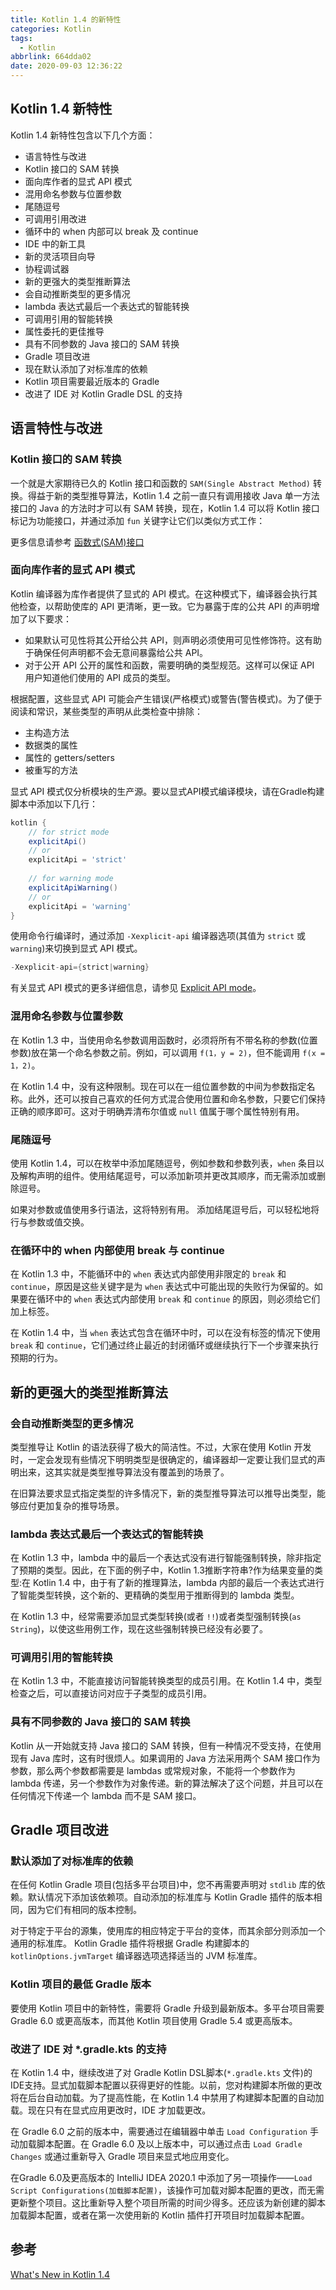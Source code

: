 ```yaml
---
title: Kotlin 1.4 的新特性
categories: Kotlin
tags:
  - Kotlin
abbrlink: 664dda02
date: 2020-09-03 12:36:22
---
```


## Kotlin 1.4 新特性 ##
Kotlin 1.4 新特性包含以下几个方面：
 - 语言特性与改进
  - Kotlin 接口的 SAM 转换
  - 面向库作者的显式 API 模式
  - 混用命名参数与位置参数
  - 尾随逗号
  - 可调用引用改进
  - 循环中的 when 内部可以 break 及 continue
 - IDE 中的新工具
  - 新的灵活项目向导
  - 协程调试器
 - 新的更强大的类型推断算法
  - 会自动推断类型的更多情况
  - lambda 表达式最后一个表达式的智能转换
  - 可调用引用的智能转换
  - 属性委托的更佳推导
  - 具有不同参数的 Java 接口的 SAM 转换
 - Gradle 项目改进
  - 现在默认添加了对标准库的依赖
  - Kotlin 项目需要最近版本的 Gradle
  - 改进了 IDE 对 Kotlin Gradle DSL 的支持

## 语言特性与改进 ##
### Kotlin 接口的 SAM 转换 ###
一个就是大家期待已久的 Kotlin 接口和函数的 `SAM(Single Abstract Method)` 转换。得益于新的类型推导算法，Kotlin 1.4 之前一直只有调用接收 Java 单一方法接口的 Java 的方法时才可以有 SAM 转换，现在，Kotlin 1.4 可以将 Kotlin 接口标记为功能接口，并通过添加 `fun` 关键字让它们以类似方式工作：

更多信息请参考 [函数式(SAM)接口](https://www.kotlincn.net/docs/reference/fun-interfaces.html)

### 面向库作者的显式 API 模式 ###
Kotlin 编译器为库作者提供了显式的 API 模式。在这种模式下，编译器会执行其他检查，以帮助使库的 API 更清晰，更一致。它为暴露于库的公共 API 的声明增加了以下要求：
 - 如果默认可见性将其公开给公共 API，则声明必须使用可见性修饰符。这有助于确保任何声明都不会无意间暴露给公共 API。
 - 对于公开 API 公开的属性和函数，需要明确的类型规范。这样可以保证 API 用户知道他们使用的 API 成员的类型。

根据配置，这些显式 API 可能会产生错误(严格模式)或警告(警告模式)。为了便于阅读和常识，某些类型的声明从此类检查中排除：
 - 主构造方法
 - 数据类的属性
 - 属性的 getters/setters
 - 被重写的方法

显式 API 模式仅分析模块的生产源。要以显式API模式编译模块，请在Gradle构建脚本中添加以下几行：
```gradle
kotlin {    
    // for strict mode
    explicitApi() 
    // or
    explicitApi = 'strict'
    
    // for warning mode
    explicitApiWarning()
    // or
    explicitApi = 'warning'
}
```

使用命令行编译时，通过添加 `-Xexplicit-api` 编译器选项(其值为 `strict` 或 `warning`)来切换到显式 API 模式。
```gradle
-Xexplicit-api={strict|warning}
```

有关显式 API 模式的更多详细信息，请参见 [Explicit API mode](https://github.com/Kotlin/KEEP/blob/master/proposals/explicit-api-mode.md)。

### 混用命名参数与位置参数 ###
在 Kotlin 1.3 中，当使用命名参数调用函数时，必须将所有不带名称的参数(位置参数)放在第一个命名参数之前。例如，可以调用 `f(1，y = 2)`，但不能调用 `f(x = 1，2)`。

在 Kotlin 1.4 中，没有这种限制。现在可以在一组位置参数的中间为参数指定名称。此外，还可以按自己喜欢的任何方式混合使用位置和命名参数，只要它们保持正确的顺序即可。这对于明确弄清布尔值或 `null` 值属于哪个属性特别有用。

### 尾随逗号 ###
使用 Kotlin 1.4，可以在枚举中添加尾随逗号，例如参数和参数列表，`when` 条目以及解构声明的组件。使用结尾逗号，可以添加新项并更改其顺序，而无需添加或删除逗号。

如果对参数或值使用多行语法，这将特别有用。 添加结尾逗号后，可以轻松地将行与参数或值交换。

### 在循环中的 when 内部使用 break 与 continue ###
在 Kotlin 1.3 中，不能循环中的 `when` 表达式内部使用非限定的 `break` 和 `continue`，原因是这些关键字是为 `when` 表达式中可能出现的失败行为保留的。如果要在循环中的 `when` 表达式内部使用 `break` 和 `continue` 的原因，则必须给它们加上标签。

在 Kotlin 1.4 中，当 `when` 表达式包含在循环中时，可以在没有标签的情况下使用 `break` 和 `continue`，它们通过终止最近的封闭循环或继续执行下一个步骤来执行预期的行为。

## 新的更强大的类型推断算法 ##
### 会自动推断类型的更多情况 ###
类型推导让 Kotlin 的语法获得了极大的简洁性。不过，大家在使用 Kotlin 开发时，一定会发现有些情况下明明类型是很确定的，编译器却一定要让我们显式的声明出来，这其实就是类型推导算法没有覆盖到的场景了。

在旧算法要求显式指定类型的许多情况下，新的类型推导算法可以推导出类型，能够应付更加复杂的推导场景。

### lambda 表达式最后一个表达式的智能转换 ###
在 Kotlin 1.3 中，lambda 中的最后一个表达式没有进行智能强制转换，除非指定了预期的类型。因此，在下面的例子中，Kotlin 1.3推断字符串?作为结果变量的类型:在 Kotlin 1.4 中，由于有了新的推理算法，lambda 内部的最后一个表达式进行了智能类型转换，这个新的、更精确的类型用于推断得到的 lambda 类型。

在 Kotlin 1.3 中，经常需要添加显式类型转换(或者 `!!`)或者类型强制转换(`as String`)，以使这些用例工作，现在这些强制转换已经没有必要了。

### 可调用引用的智能转换 ###
在 Kotlin 1.3 中，不能直接访问智能转换类型的成员引用。在 Kotlin 1.4 中，类型检查之后，可以直接访问对应于子类型的成员引用。

### 具有不同参数的 Java 接口的 SAM 转换 ###
Kotlin 从一开始就支持 Java 接口的 SAM 转换，但有一种情况不受支持，在使用现有 Java 库时，这有时很烦人。如果调用的 Java 方法采用两个 SAM 接口作为参数，那么两个参数都需要是 lambdas 或常规对象，不能将一个参数作为 lambda 传递，另一个参数作为对象传递。新的算法解决了这个问题，并且可以在任何情况下传递一个 lambda 而不是 SAM 接口。

## Gradle 项目改进 ##
### 默认添加了对标准库的依赖 ###
在任何 Kotlin Gradle 项目(包括多平台项目)中，您不再需要声明对 `stdlib` 库的依赖。默认情况下添加该依赖项。自动添加的标准库与 Kotlin Gradle 插件的版本相同，因为它们有相同的版本控制。

对于特定于平台的源集，使用库的相应特定于平台的变体，而其余部分则添加一个通用的标准库。 Kotlin Gradle 插件将根据 Gradle 构建脚本的 `kotlinOptions.jvmTarget` 编译器选项选择适当的 JVM 标准库。

### Kotlin 项目的最低 Gradle 版本 ###
要使用 Kotlin 项目中的新特性，需要将 Gradle 升级到最新版本。多平台项目需要 Gradle 6.0 或更高版本，而其他 Kotlin 项目使用 Gradle 5.4 或更高版本。

### 改进了 IDE 对 *.gradle.kts 的支持 ###
在 Kotlin 1.4 中，继续改进了对 Gradle Kotlin DSL脚本(`*.gradle.kts` 文件)的IDE支持。显式加载脚本配置以获得更好的性能。以前，您对构建脚本所做的更改将在后台自动加载。为了提高性能，在 Kotlin 1.4 中禁用了构建脚本配置的自动加载。现在只有在显式应用更改时，IDE 才加载更改。

在 Gradle 6.0 之前的版本中，需要通过在编辑器中单击 `Load Configuration` 手动加载脚本配置。在 Gradle 6.0 及以上版本中，可以通过点击 `Load Gradle Changes` 或通过重新导入 Gradle 项目来显式地应用变化。

在Gradle 6.0及更高版本的 IntelliJ IDEA 2020.1 中添加了另一项操作——`Load Script Configurations(加载脚本配置)`，该操作可加载对脚本配置的更改，而无需更新整个项目。这比重新导入整个项目所需的时间少得多。还应该为新创建的脚本加载脚本配置，或者在第一次使用新的 Kotlin 插件打开项目时加载脚本配置。

## 参考 ##
[What's New in Kotlin 1.4](https://kotlinlang.org/docs/reference/whatsnew14.html)

